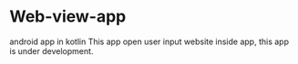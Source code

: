 # Web-view-app
android app in kotlin
This app open user input website inside app, this app is under development.
